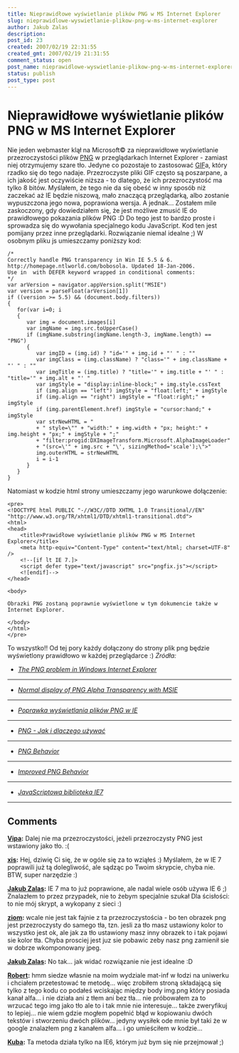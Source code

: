 ```yaml
---
title: Nieprawidłowe wyświetlanie plików PNG w MS Internet Explorer
slug: nieprawidlowe-wyswietlanie-plikow-png-w-ms-internet-explorer
author: Jakub Zalas
description: 
post_id: 23
created: 2007/02/19 22:31:55
created_gmt: 2007/02/19 21:31:55
comment_status: open
post_name: nieprawidlowe-wyswietlanie-plikow-png-w-ms-internet-explorer
status: publish
post_type: post
---
```


<!--Nie jeden webmaster klął na Microsoft&copy; za nieprawidłowe wyświetlanie przezroczystości plików PNG w przeglądarkach Internet Explorer - zamiast niej otrzymujemy szare tło. Jedyne co pozostaje to zastosować GIFa, który rzadko się do tego nadaje. Przezroczyste pliki GIF często są poszarpane, a ich jakość jest oczywiście niższa - to dlatego, że ich przezroczystość ma tylko 8 bitów. Myślałem, że tego nie da się obeść w inny sposób niż zaczekać aż IE będzie niszową, mało znaczącą przeglądarką, albo zostanie wypuszczona jego nowa, poprawiona wersja. A jednak...-->

# Nieprawidłowe wyświetlanie plików PNG w MS Internet Explorer

Nie jeden webmaster klął na Microsoft© za nieprawidłowe wyświetlanie przezroczystości plików [PNG](http://pl.wikipedia.org/wiki/Png) w przeglądarkach Internet Explorer - zamiast niej otrzymujemy szare tło. Jedyne co pozostaje to zastosować [GIF](http://pl.wikipedia.org/wiki/GIF)a, który rzadko się do tego nadaje. Przezroczyste pliki GIF często są poszarpane, a ich jakość jest oczywiście niższa - to dlatego, że ich przezroczystość ma tylko 8 bitów. Myślałem, że tego nie da się obeść w inny sposób niż zaczekać aż IE będzie niszową, mało znaczącą przeglądarką, albo zostanie wypuszczona jego nowa, poprawiona wersja. A jednak... Zostałem mile zaskoczony, gdy dowiedziałem się, że jest możliwe zmusić IE do prawidłowego pokazania plików PNG :D Do tego jest to bardzo proste i sprowadza się do wywołania specjalnego kodu JavaScript. Kod ten jest pomijany przez inne przeglądarki. Rozwiązanie niemal idealne ;) W osobnym pliku js umieszczamy poniższy kod: 
    
    
    /*
    Correctly handle PNG transparency in Win IE 5.5 & 6.
    http://homepage.ntlworld.com/bobosola. Updated 18-Jan-2006.
    Use in  with DEFER keyword wrapped in conditional comments:
    */
    var arVersion = navigator.appVersion.split("MSIE")
    var version = parseFloat(arVersion[1])
    if ((version >= 5.5) && (document.body.filters))
    {
       for(var i=0; i
       {
          var img = document.images[i]
          var imgName = img.src.toUpperCase()
          if (imgName.substring(imgName.length-3, imgName.length) == "PNG")
          {
             var imgID = (img.id) ? "id='" + img.id + "' " : ""
             var imgClass = (img.className) ? "class='" + img.className + "' " : ""
             var imgTitle = (img.title) ? "title='" + img.title + "' " : "title='" + img.alt + "' "
             var imgStyle = "display:inline-block;" + img.style.cssText
             if (img.align == "left") imgStyle = "float:left;" + imgStyle
             if (img.align == "right") imgStyle = "float:right;" + imgStyle
             if (img.parentElement.href) imgStyle = "cursor:hand;" + imgStyle
             var strNewHTML = "
             + " style=\"" + "width:" + img.width + "px; height:" + img.height + "px;" + imgStyle + ";"
             + "filter:progid:DXImageTransform.Microsoft.AlphaImageLoader"
             + "(src=\'" + img.src + "\', sizingMethod='scale');\">"
             img.outerHTML = strNewHTML
             i = i-1
          }
       }
    }

Natomiast w kodzie html strony umieszczamy jego warunkowe dołączenie: 
    
    
    <pre>
    <!DOCTYPE html PUBLIC "-//W3C//DTD XHTML 1.0 Transitional//EN" "http://www.w3.org/TR/xhtml1/DTD/xhtml1-transitional.dtd">
    <html>
    <head>
    	<title>Prawidłowe wyświetlanie plików PNG w MS Internet Explorer</title>
    	<meta http-equiv="Content-Type" content="text/html; charset=UTF-8" />
    	<!--[if lt IE 7.]>
    	<script defer type="text/javascript" src="pngfix.js"></script>
    	<![endif]-->
    </head>
    
    <body>
    
    Obrazki PNG zostaną poprawnie wyświetlone w tym dokumencie także w Internet Explorer.
    
    </body>
    </html>
    </pre>

To wszystko!! Od tej pory każdy dołączony do strony plik png będzie wyświetlony prawidłowo w każdej przeglądarce :) _Źródła:_

  * _[The PNG problem in Windows Internet Explorer](http://homepage.ntlworld.com/bobosola/index.htm)_
_ __ _
  * _[Normal display of PNG Alpha Transparency with MSIE](http://koivi.com/ie-png-transparency/)_
_ __ _
  * _[Poprawka wyświetlania plików PNG w IE](http://www.mambopl.com/content/view/136/48/)_
_ __ _
  * _[PNG - Jak i dlaczego używać](http://pornel.net/pnghowto)_
_ __ _
  * _[PNG Behavior](http://webfx.eae.net/dhtml/pngbehavior/pngbehavior.html)_
_ __ _
  * _[Improved PNG Behavior](http://www.scss.com.au/family/andrew/webdesign/pngbehavior/)[ ](http://dean.edwards.name/IE7/)_
_ __ _
  * _[JavaScriptowa biblioteka IE7](http://dean.edwards.name/IE7/)_
_____________ ____________________________ _

## Comments

**[Vipa](#13 "2007-03-28 10:39:47"):** Dalej nie ma przezroczystości, jeżeli przezroczysty PNG jest wstawiony jako tło. :(

**[xis](#10 "2007-02-20 07:40:23"):** Hej, dziwię Ci się, że w ogóle się za to wziąłeś :) Myślałem, że w IE 7 poprawili już tą dolegliwość, ale sądząc po Twoim skrypcie, chyba nie. BTW, super narzędzie :)

**[Jakub Zalas](#11 "2007-02-20 08:51:29"):** IE 7 ma to już poprawione, ale nadal wiele osób używa IE 6 ;) Znalazłem to przez przypadek, nie to żebym specjalnie szukał Dla ścisłości: to nie mój skrypt, a wykopany z sieci :)

**[ziom](#752 "2007-07-09 09:22:44"):** wcale nie jest tak fajnie z ta przezroczystościa - bo ten obrazek png jest przezroczysty do samego tła, tzn. jesli za tło masz ustawiony kolor to wszystko jest ok, ale jak za tło ustawiony masz inny obrazek to i tak pojawi sie kolor tła. Chyba prosciej jest juz sie pobawic zeby nasz png zamienił sie w dobrze wkomponowany jpeg.

**[Jakub Zalas](#895 "2007-07-11 06:30:18"):** No tak... jak widać rozwiązanie nie jest idealne :D

**[Robert](#2987 "2010-03-09 03:07:18"):** hmm siedze własnie na moim wydziale mat-inf w łodzi na uniwerku i chciałem przetestować te metodę... więc zrobiłem stroną składającą się tylko z tego kodu co podałeś wciskając między body img.png który posiada kanał alfa... i nie działa ani z tłem ani bez tła... nie próbowałem za to wrzucać tego img jako tło ale to i tak mnie nie interesuje... także zweryfikuj to lepiej... nie wiem gdzie mogłem popełnić błąd w kopiowaniu dwóch tekstów i stworzeniu dwóch plików... jedyny wysiłek ode mnie był taki że w google znalazłem png z kanałem alfa... i go umieściłem w kodzie...

**[Kuba](#2990 "2010-03-10 10:48:34"):** Ta metoda działa tylko na IE6, którym już bym się nie przejmował ;)

